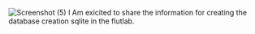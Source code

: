 ![Screenshot (5)](https://github.com/user-attachments/assets/1bd32987-b8d0-4ced-9be8-1afadbdbcd7f)
I Am exicited to share the information for creating the database creation sqlite in the flutlab. 
